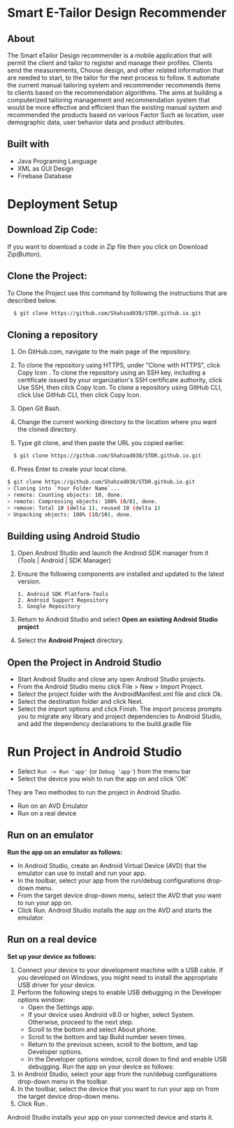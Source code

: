 # Smart E-Tailor Design Recommender

## About
The Smart eTailor Design recommender is a mobile application that will permit the client and tailor to register and manage their profiles. Clients send the measurements, Choose design, and other related information that are needed to start, to the tailor for the next process to follow. It automate the current manual tailoring system and recommender recommends items to clients based on the recommendation algorithms. The aims at building a computerized tailoring management and recommendation system that would be more effective and efficient than the existing manual system and recommended the products based on various Factor Such as location, user demographic data, user behavior data and product attributes.
## Built with
- Java Programing Language
- XML as GUI Design
- Firebase Database

# Deployment Setup
## Download Zip Code:
If you want to download a code in Zip file then you click on Download Zip(Button).
## Clone the Project:
To Clone the Project use this command by following the instructions that are described below.
```bash
  $ git clone https://github.com/Shahzad038/STDR.github.io.git
```
## Cloning a repository

1. On GitHub.com, navigate to the main page of the repository.

1. To clone the repository using HTTPS, under "Clone with HTTPS", click Copy Icon . To clone the repository using an SSH key, including a certificate issued by your organization's SSH certificate authority, click Use SSH, then click Copy Icon. To clone a repository using GitHub CLI, click Use GitHub CLI, then click Copy Icon.

1. Open Git Bash.

1. Change the current working directory to the location where you want the cloned directory.

1. Type git clone, and then paste the URL you copied earlier.

```bash
  $ git clone https://github.com/Shahzad038/STDR.github.io.git
```

6. Press Enter to create your local clone.

```bash
$ git clone https://github.com/Shahzad038/STDR.github.io.git
> Cloning into `Your Folder Name`...
> remote: Counting objects: 10, done.
> remote: Compressing objects: 100% (8/8), done.
> remove: Total 10 (delta 1), reused 10 (delta 1)
> Unpacking objects: 100% (10/10), done.
```

## Building using Android Studio

1. Open Android Studio and launch the Android SDK manager from it (Tools | Android | SDK Manager)
1. Ensure the following components are installed and updated to the latest version.

       1. Android SDK Platform-Tools
       2. Android Support Repository
       3. Google Repository
1. Return to Android Studio and select **Open an existing Android Studio project**
1. Select the **Android Project** directory.
## Open the Project in Android Studio
- Start Android Studio and close any open Android Studio projects.
- From the Android Studio menu click File > New > Import Project.
- Select the project folder with the AndroidManifest.xml file and click Ok.
- Select the destination folder and click Next.
- Select the import options and click Finish.
The import process prompts you to migrate any library and project dependencies to Android Studio, and add the dependency declarations to the build.gradle file

# Run Project in Android Studio
* Select `Run -> Run 'app'` (or `Debug 'app'`) from the menu bar
* Select the device you wish to run the app on and click 'OK'

They are Two methodes to run the project in Android Studio.
- Run on an AVD Emulator
- Run on a real device

## Run on an emulator
**Run the app on an emulator as follows:**

- In Android Studio, create an Android Virtual Device (AVD) that the emulator can use to install and run your app.
- In the toolbar, select your app from the run/debug configurations drop-down menu.
- From the target device drop-down menu, select the AVD that you want to run your app on.
- Click Run.
Android Studio installs the app on the AVD and starts the emulator.

## Run on a real device
**Set up your device as follows:**
1. Connect your device to your development machine with a USB cable. If you developed on Windows, you might need to install the appropriate USB driver for your device.
1. Perform the following steps to enable USB debugging in the Developer options window:
     - Open the Settings app.
     - If your device uses Android v8.0 or higher, select System. Otherwise, proceed to the next step.
     - Scroll to the bottom and select About phone.
     - Scroll to the bottom and tap Build number seven times.
     - Return to the previous screen, scroll to the bottom, and tap Developer options.
     - In the Developer options window, scroll down to find and enable USB debugging.
Run the app on your device as follows:
1. In Android Studio, select your app from the run/debug configurations drop-down menu in the toolbar.
1. In the toolbar, select the device that you want to run your app on from the target device drop-down menu.
1. Click Run .

Android Studio installs your app on your connected device and starts it. 
